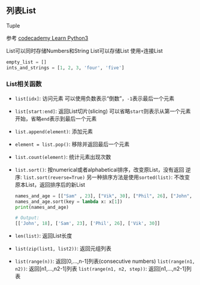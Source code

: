 ## 列表List
Tuple

参考
[codecademy Learn Python3](https://www.codecademy.com/learn/learn-python-3)

List可以同时存储Numbers和String
List可以存储List
使用`+`连接List

```python
empty_list = []
ints_and_strings = [1, 2, 3, 'four', 'five']
```

### List相关函数
- `list[idx]`: 访问元素
  可以使用负数表示“倒数”，`-1`表示最后一个元素
- `list[start:end]`: 返回List切片(slicing)
  可以省略`start`则表示从第一个元素开始，省略`end`表示到最后一个元素
- `list.append(element)`: 添加元素
- `element = list.pop()`: 移除并返回最后一个元素
- `list.count(element)`: 统计元素出现次数
- `list.sort()`: 按numerical或者alphabetical排序，改变原List，没有返回
  逆序: `list.sort(reverse=True)`
  另一种排序方法是使用`sorted(list)`: 不改变原本List，返回排序后的新List
  ```python
  names_and_age = [["Sam" , 23], ["Vik", 30], ["Phil", 26], ["John", 18]]
  names_and_age.sort(key = lambda x: x[1])
  print(names_and_age)

  # Output:
  [['John', 18], ['Sam', 23], ['Phil', 26], ['Vik', 30]]
  ```
- `len(list)`: 返回List长度

- `list(zip(list1, list2))`: 返回元组列表
- `list(range(n))`: 返回[0,...,n-1]列表(consecutive numbers)
  `list(range(n1, n2))`: 返回[n1,...,n2-1]列表
  `list(range(n1, n2, step))`: 返回[n1,...,n2-1]列表
